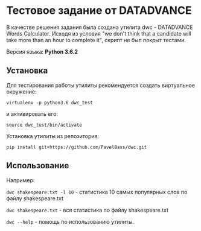 # Тестовое задание от DATADVANCE

В качестве решения задания была создана утилита dwc - DATADVANCE Words Calculator. Исходя из условия "we don't think that a candidate will take more than an hour to complete it", скрипт не был покрыт тестами.

Версия языка: __Python 3.6.2__

## Установка
Для тестирования работы утилиты рекомендуется создать виртуальное окружение:

```virtualenv -p python3.6 dwc_test```

и активировать его:

```source dwc_test/bin/activate```


Установка утилиты из репозитория:

```pip install git+https://github.com/PavelBass/dwc.git```

## Использование

Например:

`dwc shakespeare.txt -l 10` - статистика 10 самых популярных слов по файлу shakespeare.txt

`dwc shakespeare.txt` - вся статистика по файлу shakespeare.txt

`dwc --help` - помощь по использованию утилиты.
